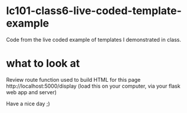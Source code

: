 # lc101-class6-live-coded-template-example
Code from the live coded example of templates I demonstrated in class.

# what to look at
Review route function used to build HTML for this page http://localhost:5000/display (load this on your computer, via your flask web app and server)

Have a nice day ;)
